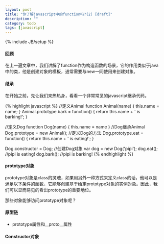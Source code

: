 ```yaml
---
layout: post
title: "你了解javascript中的function吗?(2) [draft]"
description: ""
category: todo
tags: [javascript]
---
```

{% include JB/setup %}

#### 回顾

在上一遍文章中，我们讲解了function作为构造函数的场景，它的作用类似于java中的类，他是创建对象的模板，通常需要与new一同使用来创建对象。

#### 继承
在开始之前，先让我们来热热身，看看一个非常常见的javascript继承代码，

{% highlight javascript %}
//定义Animal
function Animal(name) {
    this.name = name;
}
Animal.prototype.bark = function() {
    return this.name + ' is barking!';
}

//定义Dog
function Dog(name) {
    this.name = name
}
//Dog继承Animal
Dog.prototype = new Animal();
//定义Dog的方法
Dog.prototype.eat = function() {
    return this.name + ' is eating!';
}

Dog.constructor = Dog;
//创建Dog对象
var dog = new Dog('pipi');
dog.eat();   //pipi is eating!
dog.bark();  //pipi is barking!
{% endhighlight %}

<!-- more -->
#### prototype对象

prototype对象是class的灵魂，如果用另外一种方式来定义class的话，他可以是满足以下条件的函数，它能够创建基于给定prototype对象的实例对象。因此，我们可以显而易见的看出prototype的重要地位。

那些对象能够访问prototype对象呢？
#### 原型链

- prototype属性和__proto__属性
#### Constructor对象
